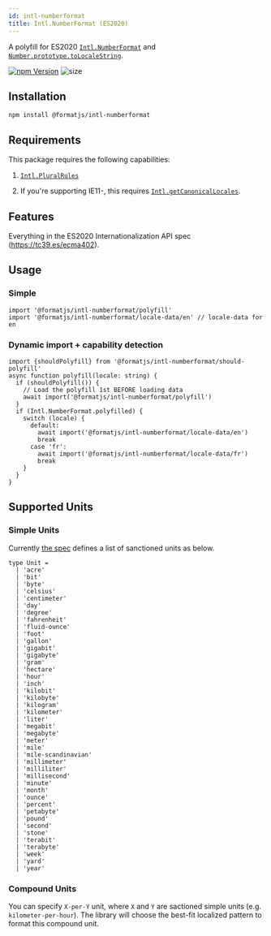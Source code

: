 ```yaml
---
id: intl-numberformat
title: Intl.NumberFormat (ES2020)
---
```


A polyfill for ES2020 [`Intl.NumberFormat`][numberformat] and [`Number.prototype.toLocaleString`][tolocalestring].

[![npm Version](https://img.shields.io/npm/v/@formatjs/intl-numberformat.svg?style=flat-square)](https://www.npmjs.org/package/@formatjs/intl-numberformat) ![size](https://badgen.net/bundlephobia/minzip/@formatjs/intl-numberformat)

## Installation

```
npm install @formatjs/intl-numberformat
```

## Requirements

This package requires the following capabilities:

1. [`Intl.PluralRules`](https://developer.mozilla.org/en-US/docs/Web/JavaScript/Reference/Global_Objects/PluralRules)

2. If you're supporting IE11-, this requires [`Intl.getCanonicalLocales`](intl-getcanonicallocales.md).

## Features

Everything in the ES2020 Internationalization API spec (https://tc39.es/ecma402).

## Usage

### Simple

```tsx
import '@formatjs/intl-numberformat/polyfill'
import '@formatjs/intl-numberformat/locale-data/en' // locale-data for en
```

### Dynamic import + capability detection

```tsx
import {shouldPolyfill} from '@formatjs/intl-numberformat/should-polyfill'
async function polyfill(locale: string) {
  if (shouldPolyfill()) {
    // Load the polyfill 1st BEFORE loading data
    await import('@formatjs/intl-numberformat/polyfill')
  }
  if (Intl.NumberFormat.polyfilled) {
    switch (locale) {
      default:
        await import('@formatjs/intl-numberformat/locale-data/en')
        break
      case 'fr':
        await import('@formatjs/intl-numberformat/locale-data/fr')
        break
    }
  }
}
```

## Supported Units

### Simple Units

Currently [the spec](https://tc39.es/ecma402/#sec-issanctionedsimpleunitidentifier) defines a list of sanctioned units as below.

```tsx
type Unit =
  | 'acre'
  | 'bit'
  | 'byte'
  | 'celsius'
  | 'centimeter'
  | 'day'
  | 'degree'
  | 'fahrenheit'
  | 'fluid-ounce'
  | 'foot'
  | 'gallon'
  | 'gigabit'
  | 'gigabyte'
  | 'gram'
  | 'hectare'
  | 'hour'
  | 'inch'
  | 'kilobit'
  | 'kilobyte'
  | 'kilogram'
  | 'kilometer'
  | 'liter'
  | 'megabit'
  | 'megabyte'
  | 'meter'
  | 'mile'
  | 'mile-scandinavian'
  | 'millimeter'
  | 'milliliter'
  | 'millisecond'
  | 'minute'
  | 'month'
  | 'ounce'
  | 'percent'
  | 'petabyte'
  | 'pound'
  | 'second'
  | 'stone'
  | 'terabit'
  | 'terabyte'
  | 'week'
  | 'yard'
  | 'year'
```

### Compound Units

You can specify `X-per-Y` unit, where `X` and `Y` are sactioned simple units (e.g. `kilometer-per-hour`). The library will choose the best-fit localized pattern to format this compound unit.

[numberformat]: https://tc39.es/ecma402/#numberformat-objects
[tolocalestring]: https://developer.mozilla.org/en-US/docs/Web/JavaScript/Reference/Global_Objects/Number/toLocaleString
